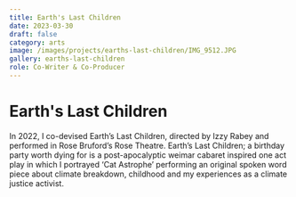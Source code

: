 ```yaml
---
title: Earth's Last Children
date: 2023-03-30
draft: false
category: arts
image: /images/projects/earths-last-children/IMG_9512.JPG
gallery: earths-last-children
role: Co-Writer & Co-Producer 
---
```

# Earth's Last Children

In 2022, I co-devised Earth’s Last Children, directed by Izzy Rabey and performed in Rose Bruford’s Rose Theatre. Earth’s Last Children; a birthday party worth dying for is a post-apocalyptic weimar cabaret inspired one act play in which I portrayed ‘Cat Astrophe’ performing an original spoken word piece about climate breakdown, childhood and my experiences as a climate justice activist. 
